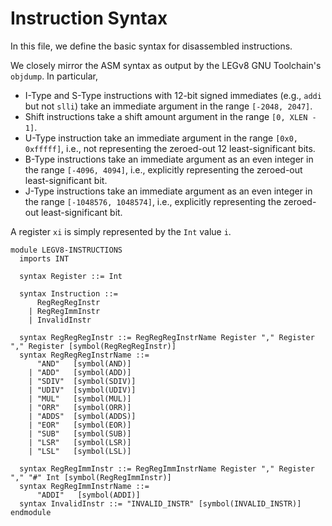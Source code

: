 # Instruction Syntax
In this file, we define the basic syntax for disassembled instructions.

We closely mirror the ASM syntax as output by the LEGv8 GNU Toolchain's `objdump`. In particular,
- I-Type and S-Type instructions with 12-bit signed immediates (e.g., `addi` but not `slli`) take an immediate argument in the range `[-2048, 2047]`.
- Shift instructions take a shift amount argument in the range `[0, XLEN - 1]`.
- U-Type instruction take an immediate argument in the range `[0x0, 0xfffff]`, i.e., not representing the zeroed-out 12 least-significant bits.
- B-Type instructions take an immediate argument as an even integer in the range `[-4096, 4094]`, i.e., explicitly representing the zeroed-out least-significant bit.
- J-Type instructions take an immediate argument as an even integer in the range `[-1048576, 1048574]`, i.e., explicitly representing the zeroed-out least-significant bit.

A register `xi` is simply represented by the `Int` value `i`.
```k
module LEGV8-INSTRUCTIONS
  imports INT

  syntax Register ::= Int

  syntax Instruction ::=
      RegRegRegInstr
    | RegRegImmInstr
    | InvalidInstr

  syntax RegRegRegInstr ::= RegRegRegInstrName Register "," Register "," Register [symbol(RegRegRegInstr)]
  syntax RegRegRegInstrName ::=
      "AND"   [symbol(AND)]
    | "ADD"   [symbol(ADD)]
    | "SDIV"  [symbol(SDIV)]
    | "UDIV"  [symbol(UDIV)]    
    | "MUL"   [symbol(MUL)] 
    | "ORR"   [symbol(ORR)] 
    | "ADDS"  [symbol(ADDS)]  
    | "EOR"   [symbol(EOR)] 
    | "SUB"   [symbol(SUB)] 
    | "LSR"   [symbol(LSR)] 
    | "LSL"   [symbol(LSL)] 
  
  syntax RegRegImmInstr ::= RegRegImmInstrName Register "," Register "," "#" Int [symbol(RegRegImmInstr)]
  syntax RegRegImmInstrName ::=
      "ADDI"   [symbol(ADDI)]
  syntax InvalidInstr ::= "INVALID_INSTR" [symbol(INVALID_INSTR)]
endmodule
```
